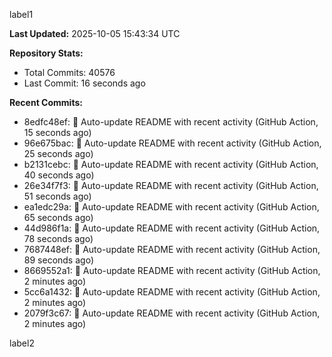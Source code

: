 
label1 
<!-- ACTIVITY_START -->
**Last Updated:** 2025-10-05 15:43:34 UTC

**Repository Stats:**
- Total Commits: 40576
- Last Commit: 16 seconds ago

**Recent Commits:**
- 8edfc48ef: 🤖 Auto-update README with recent activity (GitHub Action, 15 seconds ago)
- 96e675bac: 🤖 Auto-update README with recent activity (GitHub Action, 25 seconds ago)
- b2131cebc: 🤖 Auto-update README with recent activity (GitHub Action, 40 seconds ago)
- 26e34f7f3: 🤖 Auto-update README with recent activity (GitHub Action, 51 seconds ago)
- ea1edc29a: 🤖 Auto-update README with recent activity (GitHub Action, 65 seconds ago)
- 44d986f1a: 🤖 Auto-update README with recent activity (GitHub Action, 78 seconds ago)
- 7687448ef: 🤖 Auto-update README with recent activity (GitHub Action, 89 seconds ago)
- 8669552a1: 🤖 Auto-update README with recent activity (GitHub Action, 2 minutes ago)
- 5cc6a1432: 🤖 Auto-update README with recent activity (GitHub Action, 2 minutes ago)
- 2079f3c67: 🤖 Auto-update README with recent activity (GitHub Action, 2 minutes ago)
<!-- ACTIVITY_END -->

label2
